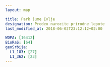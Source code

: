 ```yaml
---
layout: map

title: Park šume Ivlje
designation: Predeo narocite prirodne lepote
last_modified_at: 2018-06-02T23:12:12+02:00

WDPA: [16412]
BioRaS: [64]
geoSrbija:
  L1_183: [27]
  L1_362: [23]
---
```


